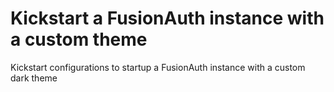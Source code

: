 # Kickstart a FusionAuth instance with a custom theme 

Kickstart configurations to startup a FusionAuth instance with a custom dark theme
